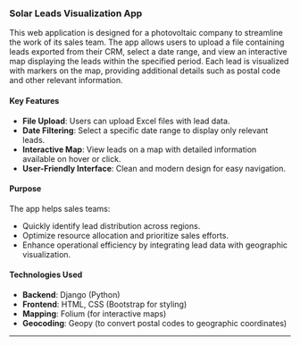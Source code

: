 ### Solar Leads Visualization App 

This web application is designed for a photovoltaic company to streamline the work of its sales team. The app allows users to upload a file containing leads exported from their CRM, select a date range, and view an interactive map displaying the leads within the specified period. Each lead is visualized with markers on the map, providing additional details such as postal code and other relevant information.

#### Key Features
- **File Upload**: Users can upload Excel files with lead data.
- **Date Filtering**: Select a specific date range to display only relevant leads.
- **Interactive Map**: View leads on a map with detailed information available on hover or click.
- **User-Friendly Interface**: Clean and modern design for easy navigation.

#### Purpose
The app helps sales teams:
- Quickly identify lead distribution across regions.
- Optimize resource allocation and prioritize sales efforts.
- Enhance operational efficiency by integrating lead data with geographic visualization.

#### Technologies Used
- **Backend**: Django (Python)
- **Frontend**: HTML, CSS (Bootstrap for styling)
- **Mapping**: Folium (for interactive maps)
- **Geocoding**: Geopy (to convert postal codes to geographic coordinates)

---
